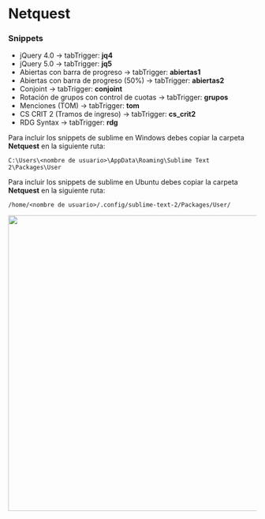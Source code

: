 # Netquest

<h3>Snippets</h3>

* jQuery 4.0 -> tabTrigger: <strong>jq4</strong>
* jQuery 5.0 -> tabTrigger: <strong>jq5</strong>
* Abiertas con barra de progreso -> tabTrigger: <strong>abiertas1</strong>
* Abiertas con barra de progreso (50%) -> tabTrigger: <strong>abiertas2</strong>
* Conjoint -> tabTrigger: <strong>conjoint</strong>
* Rotación de grupos con control de cuotas -> tabTrigger: <strong>grupos</strong>
* Menciones (TOM) -> tabTrigger: <strong>tom</strong>
* CS CRIT 2 (Tramos de ingreso) -> tabTrigger: <strong>cs_crit2</strong>
* RDG Syntax -> tabTrigger: <strong>rdg</strong>

<p>Para incluir los snippets de sublime en Windows debes copiar la carpeta <strong>Netquest</strong> en la siguiente ruta:</p>

```C:\Users\<nombre de usuario>\AppData\Roaming\Sublime Text 2\Packages\User```

<p>Para incluir los snippets de sublime en Ubuntu debes copiar la carpeta <strong>Netquest</strong> en la siguiente ruta:</p>

```/home/<nombre de usuario>/.config/sublime-text-2/Packages/User/```

<img src='http://i.imgur.com/OZxqTlP.png' width='600'>

